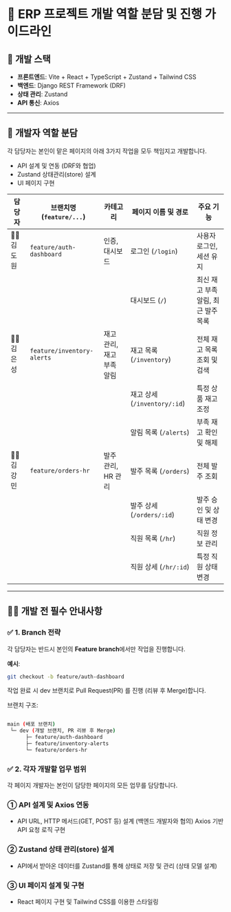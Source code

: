 # 📌 ERP 프로젝트 개발 역할 분담 및 진행 가이드라인

## 🚀 개발 스택

- **프론트엔드**: Vite + React + TypeScript + Zustand + Tailwind CSS
- **백엔드**: Django REST Framework (DRF)
- **상태 관리**: Zustand
- **API 통신**: Axios

---

## 📌 개발자 역할 분담

각 담당자는 본인이 맡은 페이지의 아래 3가지 작업을 모두 책임지고 개발합니다.

- API 설계 및 연동 (DRF와 협업)
- Zustand 상태관리(store) 설계
- UI 페이지 구현

| 담당자 | 브랜치명 (`feature/...`) | 카테고리 | 페이지 이름 및 경로 | 주요 기능 |
|-------------|---------------------------|---------|-----------|-----------|
| 🧑‍💻 김도원 | `feature/auth-dashboard` | 인증, 대시보드 | 로그인 (`/login`) | 사용자 로그인, 세션 유지 |
|        |                           |              | 대시보드 (`/`) | 최신 재고 부족 알림, 최근 발주 목록 |
| 🧑‍💻 김은성 | `feature/inventory-alerts` | 재고 관리, 재고 부족 알림 | 재고 목록 (`/inventory`) | 전체 재고 목록 조회 및 검색 |
|        |                           |              | 재고 상세 (`/inventory/:id`) | 특정 상품 재고 조정 |
|        |                           |              | 알림 목록 (`/alerts`) | 부족 재고 확인 및 해제 |
| 🧑‍💻 김강민 | `feature/orders-hr` | 발주 관리, HR 관리 | 발주 목록 (`/orders`) | 전체 발주 조회 |
|        |                           |              | 발주 상세 (`/orders/:id`) | 발주 승인 및 상태 변경 |
|        |                           |              | 직원 목록 (`/hr`) | 직원 정보 관리 |
|        |                           |              | 직원 상세 (`/hr/:id`) | 특정 직원 상태 변경 |

---

## 📌📌 개발 전 필수 안내사항

### ✅ 1. Branch 전략

각 담당자는 반드시 본인의 **Feature branch**에서만 작업을 진행합니다.

**예시**:

```bash
git checkout -b feature/auth-dashboard
```
작업 완료 시 dev 브랜치로 Pull Request(PR) 를 진행 (리뷰 후 Merge)합니다.

브랜치 구조:

```bash

main (배포 브랜치)
 └─ dev (개발 브랜치, PR 리뷰 후 Merge)
      ├─ feature/auth-dashboard
      ├─ feature/inventory-alerts
      └─ feature/orders-hr
```

### ✅ 2. 각자 개발할 업무 범위
각 페이지 개발자는 본인이 담당한 페이지의 모든 업무를 담당합니다.

### ① API 설계 및 Axios 연동

- API URL, HTTP 메서드(GET, POST 등) 설계 (백엔드 개발자와 협의) Axios 기반 API 요청 로직 구현
### ② Zustand 상태 관리(store) 설계

- API에서 받아온 데이터를 Zustand를 통해 상태로 저장 및 관리 (상태 모델 설계)
### ③ UI 페이지 설계 및 구현

- React 페이지 구현 및 Tailwind CSS를 이용한 스타일링

